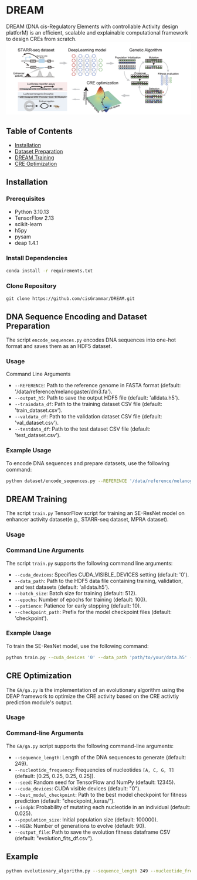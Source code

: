 # DREAM

DREAM (DNA cis-Regulatory Elements with controllable Activity design platforM) is an efficient, scalable and explainable computational framework to design CREs from scratch. 
![flowchart](https://github.com/cisGrammar/DREAM/blob/master/img/dream_fig.jpg)

## Table of Contents

- [Installation](#installation)
- [Dataset Preparation](#dna-sequence-encoding-and-dataset-preparation)
- [DREAM Training](#dream-training)
- [CRE Optimization](#cre-optimization)

## Installation

### Prerequisites

- Python 3.10.13
- TensorFlow 2.13
- scikit-learn
- h5py
- pysam
- deap 1.4.1

### Install Dependencies

```bash
conda install -r requirements.txt
```
### Clone Repository

```
git clone https://github.com/cisGrammar/DREAM.git
```

## DNA Sequence Encoding and Dataset Preparation

The script `encode_sequences.py` encodes DNA sequences into one-hot format and saves them as an HDF5 dataset.

### Usage

Command Line Arguments
- `--REFERENCE`: Path to the reference genome in FASTA format (default: '/data/reference/melanogaster/dm3.fa').
- `--output_h5`: Path to save the output HDF5 file (default: 'alldata.h5').
- `--traindata_df`: Path to the training dataset CSV file (default: 'train_dataset.csv').
- `--valdata_df`: Path to the validation dataset CSV file (default: 'val_dataset.csv').
- `--testdata_df`: Path to the test dataset CSV file (default: 'test_dataset.csv').
### Example Usage
To encode DNA sequences and prepare datasets, use the following command:
```bash
python dataset/encode_sequences.py --REFERENCE '/data/reference/melanogaster/dm3.fa' --output_h5 'alldata.h5' --traindata_df 'train_dataset.csv' --valdata_df 'val_dataset.csv' --testdata_df 'test_dataset.csv'

```

## DREAM Training

 The script `train.py` TensorFlow script for training an SE-ResNet model on enhancer activity dataset(e.g., STARR-seq dataset, MPRA dataset).
### Usage

### Command Line Arguments

The script `train.py` supports the following command line arguments:

- `--cuda_devices`: Specifies CUDA_VISIBLE_DEVICES setting (default: '0').
- `--data_path`: Path to the HDF5 data file containing training, validation, and test datasets (default: 'alldata.h5').
- `--batch_size`: Batch size for training (default: 512).
- `--epochs`: Number of epochs for training (default: 100).
- `--patience`: Patience for early stopping (default: 10).
- `--checkpoint_path`: Prefix for the model checkpoint files (default: 'checkpoint').

### Example Usage

To train the SE-ResNet model, use the following command:

```bash
python train.py --cuda_devices '0' --data_path 'path/to/your/data.h5' --batch_size 512 --epochs 100 --patience 10 --checkpoint_path 'your_checkpoint_prefix'
```

## CRE Optimization
The `GA/ga.py` is the implementation of an evolutionary algorithm using the DEAP framework to optimize the CRE activity based on the CRE activtiy prediction module's output.

### Usage
### Command-line Arguments
The `GA/ga.py` script supports the following command-line arguments:

- `--sequence_length`: Length of the DNA sequences to generate (default: 249).
- `--nucleotide_frequency`: Frequencies of nucleotides `[A, C, G, T]` (default: [0.25, 0.25, 0.25, 0.25]).
- `--seed`: Random seed for TensorFlow and NumPy (default: 12345).
- `--cuda_devices`: CUDA visible devices (default: "0").
- `--best_model_checkpoint`: Path to the best model checkpoint for fitness prediction (default: "checkpoint_keras/").
- `--indpb`: Probability of mutating each nucleotide in an individual (default: 0.025).
- `--population_size`: Initial population size (default: 100000).
- `--NGEN`: Number of generations to evolve (default: 90).
- `--output_file`: Path to save the evolution fitness dataframe CSV (default: "evolution_fits_df.csv").
## Example
```bash
python evolutionary_algorithm.py --sequence_length 249 --nucleotide_frequency 0.25 0.25 0.25 0.25 --seed 12345 --cuda_devices "0" --best_model_checkpoint "/path/to/best_model/" --indpb 0.025 --population_size 100000 --NGEN 90 --output_file "/path/to/output.csv"
```